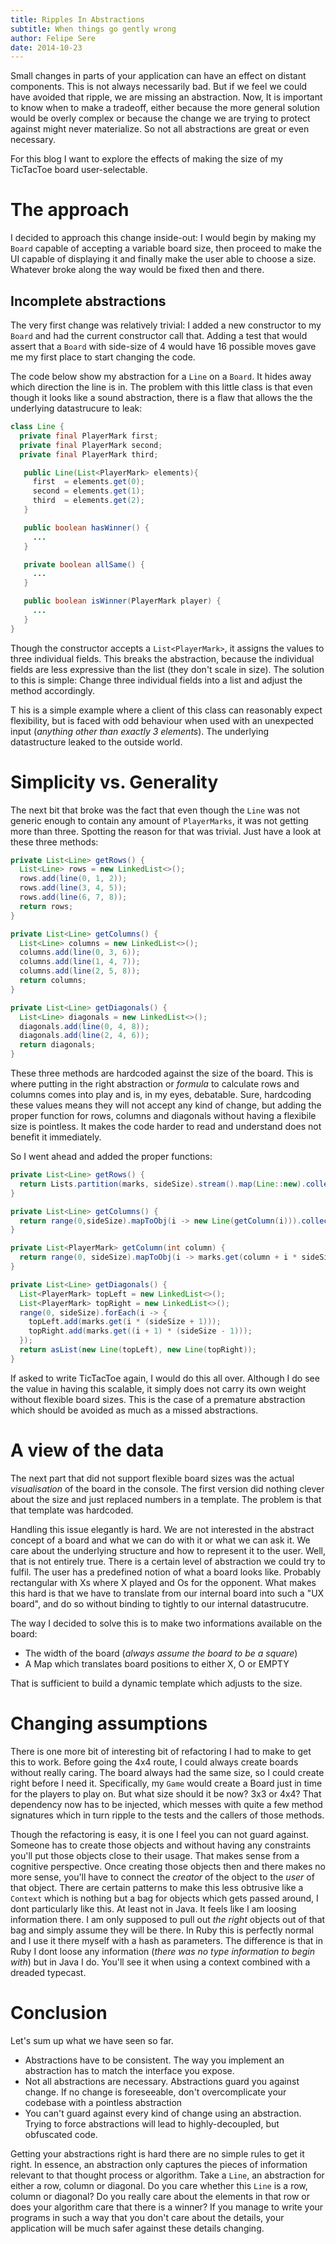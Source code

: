 ```yaml
---
title: Ripples In Abstractions
subtitle: When things go gently wrong
author: Felipe Sere
date: 2014-10-23
---
```

Small changes in parts of your application can have an effect on distant components. This is not always necessarily bad. But if we feel we could have avoided that ripple, we are missing an abstraction. Now, It is important to know when to make a tradeoff, either because the more general solution would be overly complex or because the change we are trying to protect against might never materialize. So not all abstractions are great or even necessary.

For this blog I want to explore the effects of making the size of my TicTacToe board user-selectable.

<!--more-->

# The approach

I decided to approach this change inside-out: I would begin by making my `Board` capable of accepting a variable board size, then proceed to make the UI capable of displaying it and finally make the user able to choose a size. Whatever broke along the way would be fixed then and there.

## Incomplete abstractions

The very first change was relatively trivial: I added a new constructor to my `Board` and had the current constructor call that. Adding a test that would assert that a `Board` with side-size of 4 would have 16 possible moves gave me my first place to start changing the code.

The code below show my abstraction for a `Line` on a `Board`. It hides away which direction the line is in. The problem with this little class is that even though it looks like a sound abstraction, there is a flaw that allows the the underlying datastrucure to leak:

```java
class Line {
  private final PlayerMark first;
  private final PlayerMark second;
  private final PlayerMark third;

   public Line(List<PlayerMark> elements){
     first  = elements.get(0);
     second = elements.get(1);
     third  = elements.get(2);
   }

   public boolean hasWinner() {
     ...
   }

   private boolean allSame() {
     ...
   }

   public boolean isWinner(PlayerMark player) {
     ...
   }
}
```

Though the constructor accepts a `List<PlayerMark>`, it assigns the values to three individual fields. This breaks the abstraction, because the individual fields are less expressive than the list (they don't scale in size). The solution to this is simple: Change three individual fields into a list and adjust the method accordingly.

T    his is a simple example where a client of this class can reasonably expect flexibility, but is faced with odd behaviour when used with an unexpected input (*anything other than exactly 3 elements*). The underlying datastructure leaked to the outside world.

# Simplicity vs. Generality

The next bit that broke was the fact that even though the `Line` was not generic enough to contain any amount of `PlayerMarks`, it was not getting more than three. Spotting the reason for that was trivial. Just have a look at these three methods:

```java
private List<Line> getRows() {
  List<Line> rows = new LinkedList<>();
  rows.add(line(0, 1, 2));
  rows.add(line(3, 4, 5));
  rows.add(line(6, 7, 8));
  return rows;
}

private List<Line> getColumns() {
  List<Line> columns = new LinkedList<>();
  columns.add(line(0, 3, 6));
  columns.add(line(1, 4, 7));
  columns.add(line(2, 5, 8));
  return columns;
}

private List<Line> getDiagonals() {
  List<Line> diagonals = new LinkedList<>();
  diagonals.add(line(0, 4, 8));
  diagonals.add(line(2, 4, 6));
  return diagonals;
}
```

These three methods are hardcoded against the size of the board. This is where putting in the right abstraction or *formula* to calculate rows and columns comes into play and is, in my eyes, debatable. Sure, hardcoding these values means they will not accept any kind of change, but adding the proper function for rows, columns and diagonals without having a flexibile size is pointless. It makes the code harder to read and understand does not benefit it immediately.

So I went ahead and added the proper functions:

```java
private List<Line> getRows() {
  return Lists.partition(marks, sideSize).stream().map(Line::new).collect(toList());
}

private List<Line> getColumns() {
  return range(0,sideSize).mapToObj(i -> new Line(getColumn(i))).collect(toList());
}

private List<PlayerMark> getColumn(int column) {
  return range(0, sideSize).mapToObj(i -> marks.get(column + i * sideSize)).collect(toList());
}

private List<Line> getDiagonals() {
  List<PlayerMark> topLeft = new LinkedList<>();
  List<PlayerMark> topRight = new LinkedList<>();
  range(0, sideSize).forEach(i -> {
    topLeft.add(marks.get(i * (sideSize + 1)));
    topRight.add(marks.get((i + 1) * (sideSize - 1)));
  });
  return asList(new Line(topLeft), new Line(topRight));
}
```


If asked to write TicTacToe again, I would do this all over. Although I do see the value in having this scalable, it simply does not carry its own weight without flexible board sizes. This is the case of a premature abstraction which should be avoided as much as a missed abstractions.

# A view of the data

The next part that did not support flexible board sizes was the actual *visualisation* of the board in the console. The first version did nothing clever about the size and just replaced numbers in a template. The problem is that that template was hardcoded.

Handling this issue elegantly is hard. We are not interested in the abstract concept of a board and what we can do with it or what we can ask it. We care about the underlying structure and how to represent it to the user. Well, that is not entirely true. There is a certain level of abstraction we could try to fulfil. The user has a predefined notion of what a board looks like. Probably rectangular with Xs where X played and Os for the opponent. What makes this hard is that we have to translate from our internal board into such a "UX board", and do so without binding to tightly to our internal datastrucutre.

The way I decided to solve this is to make two informations available on the board:

*   The width of the board (*always assume the board to be a square*)
*   A Map which translates board positions to either X, O or EMPTY

That is sufficient to build a dynamic template which adjusts to the size.

# Changing assumptions

There is one more bit of interesting bit of refactoring I had to make to get this to work. Before going the 4x4 route, I could always create boards without really caring. The board always had the same size, so I could create right before I need it. Specifically, my `Game` would create a Board just in time for the players to play on. But what size should it be now? 3x3 or 4x4? That dependency now has to be injected, which messes with quite a few method signatures which in turn ripple to the tests and the callers of those methods.

Though the refactoring is easy, it is one I feel you can not guard against. Someone has to create those objects and without having any constraints you'll put those objects close to their usage. That makes sense from a cognitive perspective.
Once creating those objects then and there makes no more sense, you'll have to connect the *creator* of the object to the *user* of that object.
There are certain patterns to make this less obtrusive like a `Context` which is nothing but a bag for objects which gets passed around, I dont particularly like this. At least not in Java. It feels like I am loosing information there. I am only supposed to pull out *the right* objects out of that bag and simply assume they will be there. In Ruby this is perfectly normal and I use it there myself with a hash as parameters. The difference is that in Ruby I dont loose any information (*there was no type information to begin with*) but in Java I do. You'll see it when using a context combined with a dreaded typecast.

# Conclusion

Let's sum up what we have seen so far.

*   Abstractions have to be consistent. The way you implement an abstraction has to match the interface you expose.
*   Not all abstractions are necessary. Abstractions guard you against change. If no change is foreseeable, don't overcomplicate your codebase with a pointless abstraction
*   You can't guard against every kind of change using an abstraction. Trying to force abstractions will lead to highly-decoupled, but obfuscated code.

Getting your abstractions right is hard there are no simple rules to get it right. In essence, an abstraction only captures the pieces of information relevant to that thought process or algorithm. Take a `Line`, an abstraction for either a row, column or diagonal. Do you care whether this `Line` is a row, column or diagonal? Do you really care about the elements in that row or does your algorithm care that there is a winner? If you manage to write your programs in such a way that you don't care about the details, your application will be much safer against these details changing.
